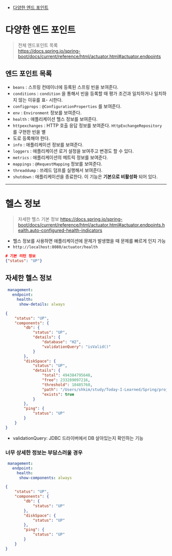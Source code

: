 <!-- TOC -->
* [다양한 엔드 포인트](#다양한-엔드-포인트)
<!-- TOC -->

# 다양한 엔드 포인트

> 전체 엔드포인트 목록 <br>
> https://docs.spring.io/spring-boot/docs/current/reference/html/actuator.html#actuator.endpoints

## 엔드 포인트 목록

- `beans` : 스프링 컨테이너에 등록된 스프링 빈을 보여준다.
- `conditions` : `condition` 을 통해서 빈을 등록할 때 평가 조건과 일치하거나 일치하지 않는 이유를 표- 시한다.
- `configprops` : `@ConfigurationProperties` 를 보여준다.
- `env` : `Environment` 정보를 보여준다.
- `health` : 애플리케이션 헬스 정보를 보여준다.
- `httpexchanges` : HTTP 호출 응답 정보를 보여준다. `HttpExchangeRepository` 를 구현한 빈을 별
- 도로 등록해야 한다.
- `info` : 애플리케이션 정보를 보여준다.
- `loggers` : 애플리케이션 로거 설정을 보여주고 변경도 할 수 있다.
- `metrics` : 애플리케이션의 메트릭 정보를 보여준다.
- `mappings` : `@RequestMapping` 정보를 보여준다.
- `threaddump` : 쓰레드 덤프를 실행해서 보여준다.
- `shutdown` : 애플리케이션을 종료한다. 이 기능은 **기본으로 비활성화** 되어 있다.

---

# 헬스 정보

> 자세한 헬스 기본 정보
> https://docs.spring.io/spring-boot/docs/current/reference/html/actuator.html#actuator.endpoints.health.auto-configured-health-indicators


- 헬스 정보를 사용하면 애플리케이션에 문제가 발생했을 때 문제를 빠르게 인지 가능
- `http://localhost:8080/actuator/health`

```json
# 기본 리턴 정보
{"status": "UP"}
```

## 자세한 헬스 정보

```yaml
 management:
   endpoint:
     health:
      show-details: always
```
```json
{
    "status": "UP",
    "components": {
        "db": {
            "status": "UP",
            "details": {
                "database": "H2",
                "validationQuery": "isValid()"
            }
        },
        "diskSpace": {
            "status": "UP",
            "details": {
                "total": 494384795648,
                "free": 233289097216,
                "threshold": 10485760,
                "path": "/Users/shkim/study/Today-I-Learned/Spring/projects/kimyounghan/spring-boot/spring-boot-actuator/.",
                "exists": true
            }
        },
        "ping": {
            "status": "UP"
        }
    }
}
```

- validationQuery: JDBC 드라이버에서 DB 살아있는지 확인하는 기능

### 너무 상세한 정보는 부담스러울 경우
  
```yaml
 management:
   endpoint:
     health:
      show-components: always
```
```json
{
    "status": "UP",
    "components": {
        "db": {
            "status": "UP"
        },
        "diskSpace": {
            "status": "UP"
        },
        "ping": {
            "status": "UP"
        }
    }
}
```
